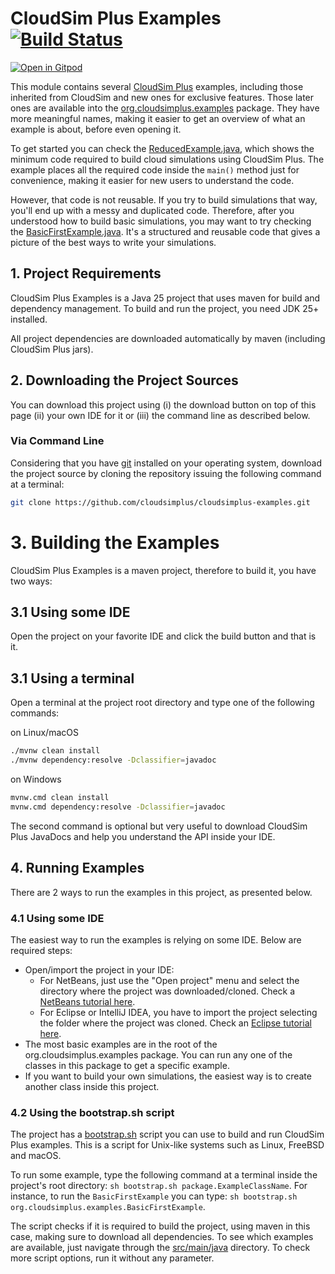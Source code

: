 # CloudSim Plus Examples [![Build Status](https://github.com/cloudsimplus/cloudsimplus-examples/actions/workflows/maven.yml/badge.svg)](https://github.com/cloudsimplus/cloudsimplus-examples/actions/workflows/maven.yml)  
[![Open in Gitpod](https://gitpod.io/button/open-in-gitpod.svg)](https://gitpod.io/#https://github.com/cloudsimplus/cloudsimplus-examples)

This module contains several [CloudSim Plus](https://github.com/cloudsimplus/cloudsimplus) examples,
including those inherited from CloudSim and new ones for exclusive features. 
Those later ones are available into the [org.cloudsimplus.examples](src/main/java/org/cloudsimplus/examples) package.
They have more meaningful names, making it easier to get an overview of what an example is about, before even opening it.

To get started you can check the [ReducedExample.java](src/main/java/org/cloudsimplus/examples/ReducedExample.java), 
which shows the minimum code required to build cloud simulations using CloudSim Plus. 
The example places all the required code inside the `main()` method just for convenience, making it easier for new users to understand the code. 

However, that code is not reusable. If you try to build simulations that way, you'll end up with a messy and duplicated code.
Therefore, after you understood how to build basic simulations, you may want to try checking the [BasicFirstExample.java](src/main/java/org/cloudsimplus/examples/BasicFirstExample.java). It's a structured and reusable code that gives a picture of the best ways to write your simulations.

## 1. Project Requirements

CloudSim Plus Examples is a Java 25 project that uses maven for build and dependency management. To build and run the project, you need JDK 25+ installed. 

All project dependencies are downloaded automatically by maven (including CloudSim Plus jars).

## 2. Downloading the Project Sources

You can download this project using (i) the download button on top of this page (ii) your own IDE for it or (iii) the command line as described below.

### Via Command Line

Considering that you have [git](https://git-scm.com) installed on your operating system, 
download the project source by cloning the repository issuing the following command at a terminal:

```bash
git clone https://github.com/cloudsimplus/cloudsimplus-examples.git
```

# 3. Building the Examples

CloudSim Plus Examples is a maven project, therefore to build it, you have two ways:

## 3.1 Using some IDE

Open the project on your favorite IDE and click the build button and that is it.

## 3.1 Using a terminal

Open a terminal at the project root directory and type one of the following commands:

on Linux/macOS

```bash
./mvnw clean install
./mvnw dependency:resolve -Dclassifier=javadoc
```

on Windows

```bash
mvnw.cmd clean install
mvnw.cmd dependency:resolve -Dclassifier=javadoc
```

The second command is optional but very useful to download CloudSim Plus JavaDocs and help you understand the API inside your IDE.

## 4. Running Examples

There are 2 ways to run the examples in this project, as presented below.

### 4.1 Using some IDE

The easiest way to run the examples is relying on some IDE.
Below are required steps:

- Open/import the project in your IDE:
    - For NetBeans, just use the "Open project" menu and select the directory where the project was downloaded/cloned. Check a [NetBeans tutorial here](https://youtu.be/k2enNoxTYVw).
    - For Eclipse or IntelliJ IDEA, 
      you have to import the project selecting the folder where the project was cloned. 
      Check an [Eclipse tutorial here](https://youtu.be/oO-a5-cZBps).
- The most basic examples are in the root of the org.cloudsimplus.examples package. 
  You can run any one of the classes in this package to get a specific example. 
- If you want to build your own simulations, the easiest way is to create another class inside this project.

### 4.2 Using the bootstrap.sh script

The project has a [bootstrap.sh](bootstrap.sh) script you can use to build and run CloudSim Plus examples. 
This is a script for Unix-like systems such as Linux, FreeBSD and macOS.

To run some example, type the following command at a terminal inside the project's root directory: `sh bootstrap.sh package.ExampleClassName`.
For instance, to run the `BasicFirstExample` you can type: `sh bootstrap.sh org.cloudsimplus.examples.BasicFirstExample`. 

The script checks if it is required to build the project, using maven in this case, making sure to download all dependencies. 
To see which examples are available, just navigate through the [src/main/java](src/main/java) directory.
To check more script options, run it without any parameter.  
